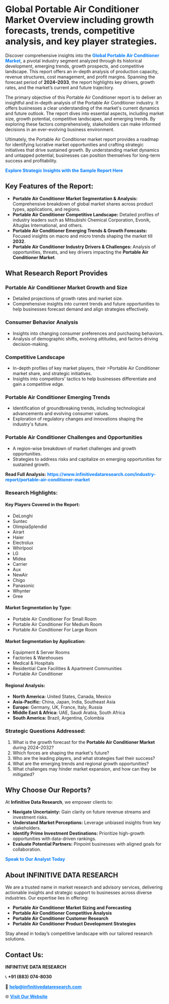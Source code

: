 <h1>Global Portable Air Conditioner Market Overview including growth forecasts, trends, competitive analysis, and key player strategies.</h1>
<p>
Discover comprehensive insights into the 
<a href="https://www.infinitivedataresearch.com/industry-report/portable-air-conditioner-market" rel="dofollow" style="color: #007BFF; text-decoration: none;"><strong>Global Portable Air Conditioner Market</strong></a>, a pivotal industry segment analyzed through its historical development, emerging trends, growth prospects, and competitive landscape. This report offers an in-depth analysis of production capacity, revenue structures, cost management, and profit margins. Spanning the forecast period of <strong>2024–2033</strong>, the report highlights key drivers, growth rates, and the market’s current and future trajectory.
</p>
<p>
The primary objective of this Portable Air Conditioner report is to deliver an insightful and in-depth analysis of the Portable Air Conditioner industry. It offers businesses a clear understanding of the market's current dynamics and future outlook. The report dives into essential aspects, including market size, growth potential, competitive landscapes, and emerging trends. By exploring these factors comprehensively, stakeholders can make informed decisions in an ever-evolving business environment.
</p>
<p>
Ultimately, the Portable Air Conditioner market report provides a roadmap for identifying lucrative market opportunities and crafting strategic initiatives that drive sustained growth. By understanding market dynamics and untapped potential, businesses can position themselves for long-term success and profitability.
</p>
<p>
<a href="https://www.infinitivedataresearch.com/request-sample/reportId=103341" style="color: #007BFF; text-decoration: none;"><strong>Explore Strategic Insights with the Sample Report Here</strong></a>
</p>

<h2>Key Features of the Report:</h2>
<ul>
<li><strong>Portable Air Conditioner Market Segmentation & Analysis:</strong> Comprehensive breakdown of global market shares across product types, applications, and regions.</li>
<li><strong>Portable Air Conditioner Competitive Landscape:</strong> Detailed profiles of industry leaders such as Mitsubishi Chemical Corporation, Evonik, Altuglas International, and others.</li>
<li><strong>Portable Air Conditioner Emerging Trends & Growth Forecasts:</strong> Focused insights on macro and micro trends shaping the market till <strong>2032</strong>.</li>
<li><strong>Portable Air Conditioner Industry Drivers & Challenges:</strong> Analysis of opportunities, threats, and key drivers impacting the <strong>Portable Air Conditioner Market</strong>.</li>
</ul>

<h2>What Research Report Provides</h2>
<h3>Portable Air Conditioner Market Growth and Size</h3>
<ul>
<li>Detailed projections of growth rates and market size.</li>
<li>Comprehensive insights into current trends and future opportunities to help businesses forecast demand and align strategies effectively.</li>
</ul>

<h3>Consumer Behavior Analysis</h3>
<ul>
<li>Insights into changing consumer preferences and purchasing behaviors.</li>
<li>Analysis of demographic shifts, evolving attitudes, and factors driving decision-making.</li>
</ul>

<h3>Competitive Landscape</h3>
<ul>
<li>In-depth profiles of key market players, their >Portable Air Conditioner market share, and strategic initiatives.</li>
<li>Insights into competitors' tactics to help businesses differentiate and gain a competitive edge.</li>
</ul>

<h3>Portable Air Conditioner Emerging Trends</h3>
<ul>
<li>Identification of groundbreaking trends, including technological advancements and evolving consumer values.</li>
<li>Exploration of regulatory changes and innovations shaping the industry's future.</li>
</ul>

<h3>Portable Air Conditioner Challenges and Opportunities</h3>
<ul>
<li>A region-wise breakdown of market challenges and growth opportunities.</li>
<li>Strategies to address risks and capitalize on emerging opportunities for sustained growth.</li>
</ul>
<p><strong>Read Full Analysis:</strong> <a href="https://www.infinitivedataresearch.com/industry-report/portable-air-conditioner-market" rel="dofollow" style="color: #007BFF; text-decoration: none;"><strong>https://www.infinitivedataresearch.com/industry-report/portable-air-conditioner-market</strong></a></p>
<h3>Research Highlights:</h3>
<h4>Key Players Covered in the Report:</h4>
<ul><li>DeLonghi</li><li>Suntec</li><li>OlimpiaSplendid</li><li>Airart</li><li>Haier</li><li>Electrolux</li><li>Whirlpool</li><li>LG</li><li>Midea</li><li>Carrier</li><li>Aux</li><li>NewAir</li><li>Chigo</li><li>Panasonic</li><li>Whynter</li><li>Gree</li></ul>
<h4>Market Segmentation by Type:</h4>
<ul><li>Portable Air Conditioner For Small Room</li><li>Portable Air Conditioner For Medium Room</li><li>Portable Air Conditioner For Large Room</li></ul>
<h4>Market Segmentation by Application:</h4>
<ul><li>Equipment &amp; Server Rooms</li><li>Factories &amp; Warehouses</li><li>Medical &amp; Hospitals</li><li>Residential Care Facilities &amp; Apartment Communities</li><li>Portable Air Conditioner</li></ul>

<h4>Regional Analysis:</h4>
<ul>
<li><strong>North America:</strong> United States, Canada, Mexico</li>
<li><strong>Asia-Pacific:</strong> China, Japan, India, Southeast Asia</li>
<li><strong>Europe:</strong> Germany, UK, France, Italy, Russia</li>
<li><strong>Middle East & Africa:</strong> UAE, Saudi Arabia, South Africa</li>
<li><strong>South America:</strong> Brazil, Argentina, Colombia</li>
</ul>

<h3>Strategic Questions Addressed:</h3>
<ol>
<li>What is the growth forecast for the <strong>Portable Air Conditioner Market</strong> during 2024–2032?</li>
<li>Which forces are shaping the market's future?</li>
<li>Who are the leading players, and what strategies fuel their success?</li>
<li>What are the emerging trends and regional growth opportunities?</li>
<li>What challenges may hinder market expansion, and how can they be mitigated?</li>
</ol>

<h2>Why Choose Our Reports?</h2>
<p>At <strong>Infinitive Data Research</strong>, we empower clients to:</p>
<ul>
<li><strong>Navigate Uncertainty:</strong> Gain clarity on future revenue streams and investment risks.</li>
<li><strong>Understand Market Perceptions:</strong> Leverage unbiased insights from key stakeholders.</li>
<li><strong>Identify Prime Investment Destinations:</strong> Prioritize high-growth opportunities with data-driven rankings.</li>
<li><strong>Evaluate Potential Partners:</strong> Pinpoint businesses with aligned goals for collaboration.</li>
</ul>
<p><a href="https://www.infinitivedataresearch.com/industry-report/portable-air-conditioner-market" rel="dofollow" style="color: #007BFF; text-decoration: none;"><strong>Speak to Our Analyst Today</strong></a></p>

<h2>About INFINITIVE DATA RESEARCH</h2>
<p>We are a trusted name in market research and advisory services, delivering actionable insights and strategic support to businesses across diverse industries. Our expertise lies in offering:</p>
<ul>
<li><strong>Portable Air Conditioner Market Sizing and Forecasting</strong></li>
<li><strong>Portable Air Conditioner Competitive Analysis</strong></li>
<li><strong>Portable Air Conditioner Customer Research</strong></li>
<li><strong>Portable Air Conditioner Product Development Strategies</strong></li>
</ul>
<p>Stay ahead in today’s competitive landscape with our tailored research solutions.</p>

<h2>Contact Us:</h2>
<p><strong>INFINITIVE DATA RESEARCH</strong></p>
<p>📞 <strong>+91 (883) 074-8030</strong></p>
<p>📧 <strong><a href="mailto:help@infinitivedataresearch.com" style="color: #007BFF;">help@infinitivedataresearch.com</a></strong></p>
<p>🌐 <strong><a href="https://www.infinitivedataresearch.com" rel="dofollow" style="color: #007BFF;">Visit Our Website</a></strong></p>